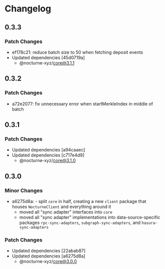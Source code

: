 # Changelog

## 0.3.3

### Patch Changes

- ef178c21: reduce batch size to 50 when fetching deposit events
- Updated dependencies [45d0719a]
  - @nocturne-xyz/core@3.1.1

## 0.3.2

### Patch Changes

- a72e2077: fix unnecessary error when startMerkleIndex in middle of batch

## 0.3.1

### Patch Changes

- Updated dependencies [a94caaec]
- Updated dependencies [c717e4d9]
  - @nocturne-xyz/core@3.1.0

## 0.3.0

### Minor Changes

- a6275d8a: - split `core` in half, creating a new `client` package that houses `NocturneClient` and everything around it
  - moved all "sync adapter" interfaces into `core`
  - moved all "sync adapter" implementations into data-source-specific packages `rpc-sync-adapters`, `subgraph-sync-adapters`, and `hasura-sync-adapters`

### Patch Changes

- Updated dependencies [22abab87]
- Updated dependencies [a6275d8a]
  - @nocturne-xyz/core@3.0.0

